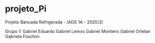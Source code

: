 # projeto_Pi

Projeto Bancada Refrigerada - (ADS 1A - 2020/2)

Grupo 1:
Gabriel Eduardo
Gabriel Lemos
Gabriel Monteiro
Gabriel Ortelan
Gabriela Foschini
